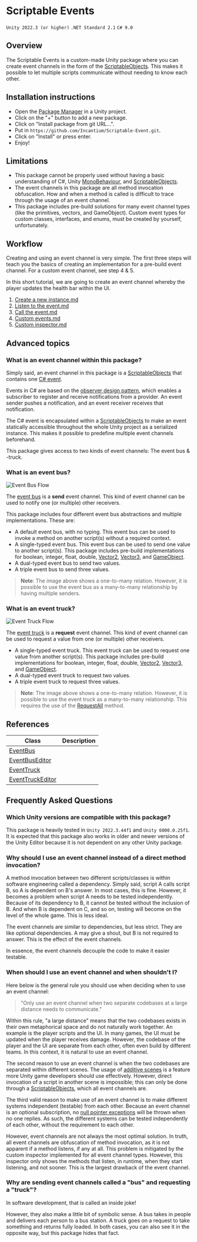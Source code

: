 # Scriptable Events

`Unity 2022.3 (or higher)`
`.NET Standard 2.1`
`C# 9.0`

## Overview

The Scriptable Events is a custom-made Unity package where you can create event channels in the form of the
[ScriptableObjects](https://docs.unity3d.com/ScriptReference/ScriptableObject.html). This makes it possible to let 
multiple scripts communicate without needing to know each other.

## Installation instructions

- Open the [Package Manager](https://docs.unity3d.com/Manual/upm-ui.html) in a Unity project.
- Click on the "+" button to add a new package.
- Click on "Install package from git URL...".
- Put in `https://github.com/Incantium/Scriptable-Event.git`.
- Click on "Install" or press enter.
- Enjoy!

## Limitations

- This package cannot be properly used without having a basic understanding of C#, Unity
  [MonoBehaviour](https://docs.unity3d.com/6000.0/Documentation/ScriptReference/MonoBehaviour.html), and
  [ScriptableObjects](https://docs.unity3d.com/ScriptReference/ScriptableObject.html).
- The event channels in this package are all method invocation obfuscation. How and when a method is called is
  difficult to trace through the usage of an event channel. 
- This package includes pre-build solutions for many event channel types (like the primitives, vectors, and
  GameObject). Custom event types for custom classes, interfaces, and enums, must be created by yourself, unfortunately.

## Workflow

Creating and using an event channel is very simple. The first three steps will teach you the basics of creating an
implementation for a pre-build event channel. For a custom event channel, see step 4 & 5.

In this short tutorial, we are going to create an event channel whereby the player updates the health bar within the UI.

1. [Create a new instance.md](Documentation~/1.%20Create%20a%20new%20instance.md)
2. [Listen to the event.md](Documentation~/2.%20Listen%20to%20the%20event.md)
3. [Call the event.md](Documentation~/3.%20Call%20the%20event.md)
4. [Custom events.md](Documentation~/4.%20Custom%20events.md)
5. [Custom inspector.md](Documentation~/5.%20Custom%20inspector.md)

## Advanced topics

### What is an event channel within this package?

Simply said, an event channel in this package is a 
[ScriptableObjects](https://docs.unity3d.com/ScriptReference/ScriptableObject.html) that contains one 
[C# event](https://learn.microsoft.com/en-us/dotnet/standard/events/).

Events in C# are based on the [observer design pattern](https://refactoring.guru/design-patterns/observer), which 
enables a subscriber to register and receive notifications from a provider. An event sender pushes a notification, and 
an event receiver receives that notification.

The C# event is encapsulated within a 
[ScriptableObjects](https://docs.unity3d.com/ScriptReference/ScriptableObject.html) to make an event statically 
accessible throughout the whole Unity project as a serialized instance. This makes it possible to predefine multiple
event channels beforehand.

This package gives access to two kinds of event channels: The event bus & -truck.

### What is an event bus?

![Event Bus Flow](Images~/Event%20Bus%20Flow.png)

The [event bus](API~/EventBus.md) is a **send** event channel. This kind of event channel can be used to notify one 
(or multiple) other receivers. 

This package includes four different event bus abstractions and multiple implementations. These are:

- A default event bus, with no typing. This event bus can be used to invoke a method on another script(s) without a 
  required context.
- A single-typed event bus. This event bus can be used to send one value to another script(s). This package includes
  pre-build implementations for boolean, integer, float, double, 
  [Vector2](https://docs.unity3d.com/6000.0/Documentation/ScriptReference/Vector2.html), 
  [Vector3](https://docs.unity3d.com/6000.0/Documentation/ScriptReference/Vector3.html), and
  [GameObject](https://docs.unity3d.com/6000.0/Documentation/ScriptReference/GameObject.html). 
- A dual-typed event bus to send two values.
- A triple event bus to send three values.

> **Note**: The image above shows a one-to-many relation. However, it is possible to use the event bus as a many-to-many
> relationship by having multiple senders.

### What is an event truck?

![Event Truck Flow](Images~/Event%20Truck%20Flow.png)

The [event truck](API~/EventTruck.md) is a **request** event channel. This kind of event channel can be used to request
a value from one (or multiple) other receivers.

- A single-typed event truck. This event truck can be used to request one value from another script(s). This package 
  includes pre-build implementations for boolean, integer, float, double,
  [Vector2](https://docs.unity3d.com/6000.0/Documentation/ScriptReference/Vector2.html),
  [Vector3](https://docs.unity3d.com/6000.0/Documentation/ScriptReference/Vector3.html), and
  [GameObject](https://docs.unity3d.com/6000.0/Documentation/ScriptReference/GameObject.html).
- A dual-typed event truck to request two values.
- A triple event truck to request three values.

> **Note**: The image above shows a one-to-many relation. However, it is possible to use the event truck as a 
> many-to-many relationship. This requires the use of the [RequestAll](API~/EventTruck.md) method.

## References

| Class                                        | Description                                                            |
|----------------------------------------------|------------------------------------------------------------------------|
| [EventBus](API~/EventBus.md)                 |                                                                        |
| [EventBusEditor](API~/EventBusEditor.md)     |                                                                        |
| [EventTruck](API~/EventTruck.md)             |                                                                        |
| [EventTruckEditor](API~/EventTruckEditor.md) |                                                                        |

## Frequently Asked Questions

### Which Unity versions are compatible with this package?

This package is heavily tested in `Unity 2022.3.44f1` and `Unity 6000.0.25f1`. It is expected that this package also
works in older and newer versions of the Unity Editor because it is not dependent on any other Unity package.

### Why should I use an event channel instead of a direct method invocation?

A method invocation between two different scripts/classes is within software engineering called a dependency. Simply 
said, script A calls script B, so A is dependent on B's answer. In most cases, this is fine. However, it becomes a 
problem when script A needs to be tested independently. Because of its dependency to B, it cannot be tested without the 
inclusion of B. And when B is dependent on C, and so on, testing will become on the level of the whole game. This is
less ideal.

The event channels are similar to dependencies, but less strict. They are like optional dependencies. A may give a 
shout, but B is not required to answer. This is the effect of the event channels.

In essence, the event channels decouple the code to make it easier testable.

### When should I use an event channel and when shouldn't I?

Here below is the general rule you should use when deciding when to use an event channel:

> "Only use an event channel when two separate codebases at a large distance needs to communicate."

Within this rule, "a large distance" means that the two codebases exists in their own metaphorical space and do not 
naturally work together. An example is the player scripts and the UI. In many games, the UI must be updated when the
player receives damage. However, the codebase of the player and the UI are separate from each other, often even build
by different teams. In this context, it is natural to use an event channel.

The second reason to use an event channel is when the two codebases are separated within different scenes. The usage of
[additive scenes](https://docs.unity3d.com/6000.0/Documentation/ScriptReference/SceneManagement.LoadSceneMode.Additive.html)
is a feature more Unity game developers should use effectively. However, direct invocation of a script in another scene 
is impossible; this can only be done through a 
[ScriptableObjects](https://docs.unity3d.com/ScriptReference/ScriptableObject.html), which all event channels are. 

The third valid reason to make use of an event channel is to make different systems independent (testable) from each 
other. Because an event channel is an optional subscription, no 
[null pointer exceptions](https://learn.microsoft.com/en-us/dotnet/api/system.nullreferenceexception?view=net-9.0) will 
be thrown when no one replies. As such, the different systems can be tested independently of each other, without the 
requirement to each other.

However, event channels are not always the most optimal solution. In truth, all event channels are obfuscation of 
method invocation, as it is not apparent if a method listens, if any at all. This problem is mitigated by the custom
inspector implemented for all event channel types. However, this inspector only shows the methods that listen, in
runtime, when they start listening, and not sooner. This is the largest drawback of the event channel.

### Why are sending event channels called a "bus" and requesting a "truck"?

In software development, that is called an inside joke!

However, they also make a little bit of symbolic sense. A bus takes in people and delivers each person to a bus station. 
A truck goes on a request to take something and returns fully loaded. In both cases, you can also see it in the opposite 
way, but this package hides that fact.
